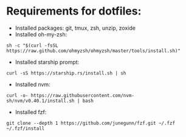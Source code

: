 # Requirements for dotfiles:

 - Installed packages: git, tmux, zsh, unzip, zoxide
 - Installed oh-my-zsh:
 ```
 sh -c "$(curl -fsSL https://raw.github.com/ohmyzsh/ohmyzsh/master/tools/install.sh)"
 ```
 - Installed starship prompt:
 ```
 curl -sS https://starship.rs/install.sh | sh
 ```
 - Installed nvm:
 ```
 curl -o- https://raw.githubusercontent.com/nvm-sh/nvm/v0.40.1/install.sh | bash
 ```
 - Installed fzf:
 ```
 git clone --depth 1 https://github.com/junegunn/fzf.git ~/.fzf
 ~/.fzf/install
 ```
